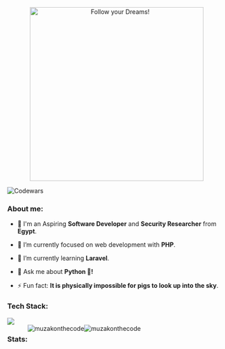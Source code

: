 <div style="text-align: center;"> 
  <img width="400" src="https://readme-typing-svg.herokuapp.com?font=JetBrains+Mono&weight=600&size=30&duration=2500&width=535&lines=Hi,+I'm+Muhammad;I+love+Software.;WBU?;let's+Connect!"  alt="Follow your Dreams!"/>
</div>

![Codewars](https://www.codewars.com/users/muzakonthecode/badges/micro)

<div>
  <h3 align="left">About me:</h3>

  - 👨 I'm an Aspiring **Software Developer** and **Security Researcher** from **Egypt**.

  - 🔭 I’m currently focused on web development with **PHP**.

  - 🌱 I’m currently learning **Laravel**.

  - 💬 Ask me about **Python 🐍!**

  - ⚡ Fun fact: **It is physically impossible for pigs to look up into the sky**.
</div>

<div>
  <h3 align="left">Tech Stack:</h3>
  <div align="left">
    <img src="https://skillicons.dev/icons?i=html,css,tailwind,js,vue,typescript,php,laravel,mysql,git,linux" />
  </div>
</div>

<div style="display: flex;" align="left">
  <h3 align="left">Stats:</h3>
  <img align="center" src="https://github-readme-stats.vercel.app/api?username=muzakonthecode&theme=gotham&show_icons=true&locale=en&hide_border=true" alt="muzakonthecode" />
  <img align="center" src="https://github-readme-streak-stats.herokuapp.com/?user=muzakonthecode&theme=gotham&hide_border=true" alt="muzakonthecode" />
</div>
